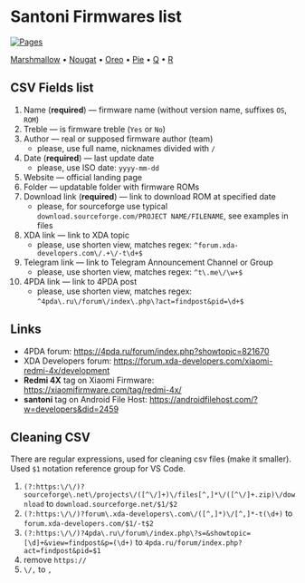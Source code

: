 # Santoni Firmwares list
[![Pages](https://img.shields.io/badge/Pages-%2Fdocs-green)](/docs)

[Marshmallow](santoni-m.csv) • [Nougat](santoni-n.csv) • [Oreo](santoni-o.csv) • [Pie](santoni-p.csv) • [Q](santoni-q.csv) • [R]()

## CSV Fields list
1. Name (**required**) — firmware name (without version name, suffixes `OS`, `ROM`)
1. Treble — is firmware treble (`Yes` or `No`)
1. Author — real or supposed firmware author (team)
   * please, use full name, nicknames divided with `/`
1. Date (**required**) — last update date
   * please, use ISO date: `yyyy-mm-dd`
1. Website — official landing page
1. Folder — updatable folder with firmware ROMs
1. Download link (**required**) — link to download ROM at specified date
   * please, for sourceforge use typical `download.sourceforge.com/PROJECT NAME/FILENAME`, see examples in files
1. XDA link — link to XDA topic
   * please, use shorten view, matches regex: `^forum.xda-developers.com\/.+\/-t\d+$`
1. Telegram link — link to Telegram Announcement Channel or Group
   * please, use shorten view, matches regex: `^t\.me\/\w+$`
1. 4PDA link — link to 4PDA post
   * please, use shorten view, matches regex: `^4pda\.ru\/forum\/index\.php\?act=findpost&pid=\d+$`

## Links
* 4PDA forum: https://4pda.ru/forum/index.php?showtopic=821670
* XDA Developers forum: https://forum.xda-developers.com/xiaomi-redmi-4x/development
* **Redmi 4X** tag on Xiaomi Firmware: https://xiaomifirmware.com/tag/redmi-4x/
* **santoni** tag on Android File Host: https://androidfilehost.com/?w=developers&did=2459

## Cleaning CSV
There are regular expressions, used for cleaning csv files (make it smaller). Used `$1` notation reference group for VS Code.
1. `(?:https:\/\/)?sourceforge\.net\/projects\/([^\/]+)\/files[^,]*\/([^\/]+.zip)\/download` to `download.sourceforge.net/$1/$2`
1. `(?:https:\/\/)?forum\.xda-developers\.com\/([^,]*)\/[^,]*-t(\d+)` to `forum.xda-developers.com/$1/-t$2`
1. `(?:https:\/\/)?4pda\.ru\/forum\/index.php\?s=&showtopic=[\d]+&view=findpost&p=(\d+)` to `4pda.ru/forum/index.php?act=findpost&pid=$1`
1. remove `https://`
1. `\/,` to `,`
